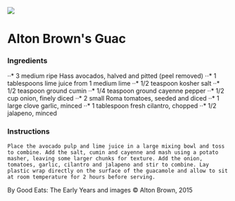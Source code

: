 ![](https://altonbrown.com/wp-content/uploads/2015/01/alton-brown-guacamole.jpg)
# Alton Brown's Guac

### Ingredients
··* 3 medium ripe Hass avocados, halved and pitted (peel removed)
⋅⋅* 1 tablespoons lime juice from 1 medium lime
··* 1/2 teaspoon kosher salt
··* 1/2 teaspoon ground cumin
··* 1/4 teaspoon ground cayenne pepper
··* 1/2 cup onion, finely diced
··* 2 small Roma tomatoes, seeded and diced
··* 1 large clove garlic, minced
··* 1 tablespoon fresh cilantro, chopped
··* 1/2 jalapeno, minced

### Instructions

```
Place the avocado pulp and lime juice in a large mixing bowl and toss to combine. Add the salt, cumin and cayenne and mash using a potato masher, leaving some larger chunks for texture. Add the onion, tomatoes, garlic, cilantro and jalapeno and stir to combine. Lay plastic wrap directly on the surface of the guacamole and allow to sit at room temperature for 2 hours before serving.
```

By Good Eats: The Early Years and images © Alton Brown, 2015
